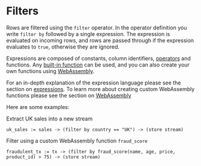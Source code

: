# Filters

Rows are filtered using the `filter` operator. In the operator definition you write `filter by` followed by a single expression.
The expression is evaluated on incoming rows, and rows are passed through if the expression evaluates to `true`, otherwise they are ignored.

Expressions are composed of constants, column identifiers, [operators](expressions.md#operators) and functions. Any [built-in function](functions.md) can be used, and you
can also create your own functions using [WebAssembly](wasm.md).

For an in-depth explanation of the
expression language please see the section on [expressions](expressions.md). To learn more about creating custom WebAssembly
functions please see the section on [WebAssembly](wasm.md)

Here are some examples:

Extract UK sales into a new stream
```
uk_sales := sales -> (filter by country == "UK") -> (store stream)
```

Filter using a custom WebAssembly function `fraud_score`
```
fraudulent_tx := tx -> (filter by fraud_score(name, age, price, product_id) > 75) -> (store stream)
```

